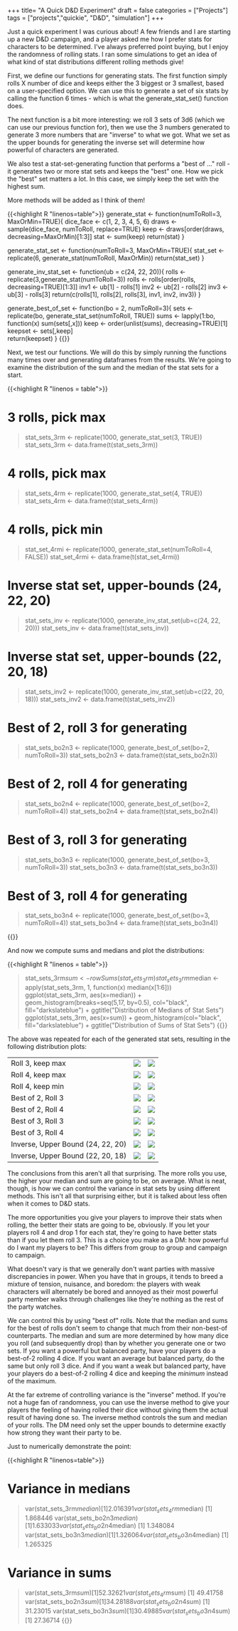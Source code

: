 +++
title= "A Quick D&D Experiment"
draft = false
categories = ["Projects"]
tags = ["projects","quickie", "D&D", "simulation"]
+++

Just a quick experiment I was curious about! A few friends and I are starting up a new D&D campaign, and a player asked me how I prefer stats for characters to be determined. I've always preferred point buying, but I enjoy the randomness of rolling stats. I ran some simulations to get an idea of what kind of stat distributions different rolling methods give!

First, we define our functions for generating stats. The first function simply rolls X number of dice and keeps either the 3 biggest or 3 smallest, based on a user-specified option. We can use this to generate a set of six stats by calling the function 6 times - which is what the generate_stat_set() function does.

The next function is a bit more interesting: we roll 3 sets of 3d6 (which we can use our previous function for), then we use the 3 numbers generated to generate 3 more numbers that are "inverse" to what we got. What we set as the upper bounds for generating the inverse set will determine how powerful of characters are generated. 

We also test a stat-set-generating function that performs a "best of ..." roll - it generates two or more stat sets and keeps the "best" one. How we pick the "best" set matters a lot. In this case, we simply keep the set with the highest sum. 

More methods will be added as I think of them!

{{<highlight R "linenos=table">}}
generate_stat <- function(numToRoll=3, MaxOrMin=TRUE){
	dice_face <- c(1, 2, 3, 4, 5, 6)
	draws <- sample(dice_face, numToRoll, replace=TRUE)
	keep <- draws[order(draws, decreasing=MaxOrMin)[1:3]]
	stat <- sum(keep)
	return(stat)
}

generate_stat_set <- function(numToRoll=3, MaxOrMin=TRUE){
	stat_set <- replicate(6, generate_stat(numToRoll, MaxOrMin))
	return(stat_set)
}

generate_inv_stat_set <- function(ub = c(24, 22, 20)){
	rolls <- replicate(3,generate_stat(numToRoll=3))
	rolls <- rolls[order(rolls, decreasing=TRUE)[1:3]]
	inv1 <- ub[1] - rolls[1]
	inv2 <- ub[2] - rolls[2]
	inv3 <- ub[3] - rolls[3]
	return(c(rolls[1], rolls[2], rolls[3], inv1, inv2, inv3))
}

generate_best_of_set <- function(bo = 2, numToRoll=3){
	sets <- replicate(bo, generate_stat_set(numToRoll, TRUE))
	sums <- lapply(1:bo, function(x) sum(sets[,x]))
	keep <- order(unlist(sums), decreasing=TRUE)[1]
	keepset <- sets[,keep]  
	return(keepset)
}
{{</highlight>}}

Next, we test our functions. We will do this by simply running the functions many times over and generating dataframes from the results. We're going to examine the distribution of the sum and the median of the stat sets for a start. 

{{<highlight R "linenos = table">}}
# 3 rolls, pick max 
> stat_sets_3rm <- replicate(1000, generate_stat_set(3, TRUE))
> stat_sets_3rm <- data.frame(t(stat_sets_3rm))
# 4 rolls, pick max
> stat_sets_4rm <- replicate(1000, generate_stat_set(4, TRUE))
> stat_sets_4rm <- data.frame(t(stat_sets_4rm))
# 4 rolls, pick min
> stat_set_4rmi <- replicate(1000, generate_stat_set(numToRoll=4, FALSE))
> stat_set_4rmi <- data.frame(t(stat_set_4rmi))
# Inverse stat set, upper-bounds (24, 22, 20)
> stat_sets_inv <- replicate(1000, generate_inv_stat_set(ub=c(24, 22, 20)))
> stat_sets_inv <- data.frame(t(stat_sets_inv))
# Inverse stat set, upper-bounds (22, 20, 18)
> stat_sets_inv2 <- replicate(1000, generate_inv_stat_set(ub=c(22, 20, 18)))
> stat_sets_inv2 <- data.frame(t(stat_sets_inv2))
# Best of 2, roll 3 for generating
> stat_sets_bo2n3 <- replicate(1000, generate_best_of_set(bo=2, numToRoll=3))
> stat_sets_bo2n3 <- data.frame(t(stat_sets_bo2n3))
# Best of 2, roll 4 for generating 
> stat_sets_bo2n4 <- replicate(1000, generate_best_of_set(bo=2, numToRoll=4))
> stat_sets_bo2n4 <- data.frame(t(stat_sets_bo2n4))
# Best of 3, roll 3 for generating 
> stat_sets_bo3n3 <- replicate(1000, generate_best_of_set(bo=3, numToRoll=3))
> stat_sets_bo3n3 <- data.frame(t(stat_sets_bo3n3))
# Best of 3, roll 4 for generating 
> stat_sets_bo3n4 <- replicate(1000, generate_best_of_set(bo=3, numToRoll=4))
> stat_sets_bo3n4 <- data.frame(t(stat_sets_bo3n4))


{{</highlight>}}

And now we compute sums and medians and plot the distributions:

{{<highlight R "linenos = table">}}
> stat_sets_3rm$sum <- rowSums(stat_sets_3rm)
> stat_sets_3rm$median <- apply(stat_sets_3rm, 1, function(x) median(x[1:6]))
> ggplot(stat_sets_3rm, aes(x=median)) + geom_histogram(breaks=seq(5,17, by=0.5), col="black", fill="darkslateblue") + ggtitle("Distribution of Medians of Stat Sets")
> ggplot(stat_sets_3rm, aes(x=sum)) + geom_histogram(col="black", fill="darkslateblue") + ggtitle("Distribution of Sums of Stat Sets")
{{</highlight>}}

The above was repeated for each of the generated stat sets, resulting in the following distribution plots: 

|   |   |   |
|---|---|---|
| Roll 3, keep max  | ![](/post/images/3rm_median.png)  | ![](/post/images/3rm_sum.png)  |
| Roll 4, keep max  | ![](/post/images/4rm_median.png)  | ![](/post/images/4rm_sum.png)  |
| Roll 4, keep min  | ![](/post/images/4rmi_median.png)  | ![](/post/images/4rmi_sum.png)  |
| Best of 2, Roll 3  | ![](/post/images/bo2n3_median.png)  | ![](/post/images/bo2n3_sum.png)  |
| Best of 2, Roll 4  | ![](/post/images/bo2n4_median.png)  | ![](/post/images/bo2n4_sum.png)  |
| Best of 3, Roll 3  | ![](/post/images/bo3n3_median.png)  | ![](/post/images/bo3n3_sum.png)  |
| Best of 3, Roll 4  | ![](/post/images/bo3n4_median.png)  | ![](/post/images/bo3n4_sum.png)  |
| Inverse, Upper Bound (24, 22, 20)  | ![](/post/images/inv1_median.png)  | ![](/post/images/inv1_sum.png)  |
| Inverse, Upper Bound (22, 20, 18)  | ![](/post/images/inv2_median.png)  | ![](/post/images/inv2_sum.png)  |


The conclusions from this aren't all that surprising. The more rolls you use, the higher your median and sum are going to be, on average. What is neat, though, is how we can control the variance in stat sets by using different methods. This isn't all that surprising either, but it is talked about less often when it comes to D&D stats.

The more opportunities you give your players to improve their stats when rolling, the better their stats are going to be, obviously. If you let your players roll 4 and drop 1 for each stat, they're going to have better stats than if you let them roll 3. This is a choice you make as a DM: how powerful do I want my players to be? This differs from group to group and campaign to campaign.

What doesn't vary is that we generally don't want parties with massive discrepancies in power. When you have that in groups, it tends to breed a mixture of tension, nuisance, and boredom: the players with weak characters will alternately be bored and annoyed as their most powerful party member walks through challenges like they're nothing as the rest of the party watches. 

We can control this by using "best of" rolls. Note that the median and sums for the best of rolls don't seem to change that much from their non-best-of counterparts. The median and sum are more determined by how many dice you roll (and subsequently drop) than by whether you generate one or two sets. If you want a powerful but balanced party, have your players do a best-of-2 rolling 4 dice. If you want an average but balanced party, do the same but only roll 3 dice. And if you want a weak but balanced party, have your players do a best-of-2 rolling 4 dice and keeping the *minimum* instead of the maximum.

At the far extreme of controlling variance is the "inverse" method. If you're not a huge fan of randomness, you can use the inverse method to give your players the feeling of having rolled their dice without giving them the actual result of having done so. The inverse method controls the sum and median of your rolls. The DM need only set the upper bounds to determine exactly how strong they want their party to be. 

Just to numerically demonstrate the point:

{{<highlight R "linenos=table">}}
# Variance in medians 
> var(stat_sets_3rm$median)
[1] 2.016391
> var(stat_sets_4rm$median)
[1] 1.868446
> var(stat_sets_bo2n3$median)
[1] 1.633033
> var(stat_sets_bo2n4$median)
[1] 1.348084
> var(stat_sets_bo3n3$median)
[1] 1.326064
> var(stat_sets_bo3n4$median)
[1] 1.265325

# Variance in sums 
> var(stat_sets_3rm$sum)
[1] 52.32621
> var(stat_sets_4rm$sum)
[1] 49.41758
> var(stat_sets_bo2n3$sum)
[1] 34.28188
> var(stat_sets_bo2n4$sum)
[1] 31.23015
> var(stat_sets_bo3n3$sum)
[1] 30.49885
> var(stat_sets_bo3n4$sum)
[1] 27.36714
{{</highlight>}}


